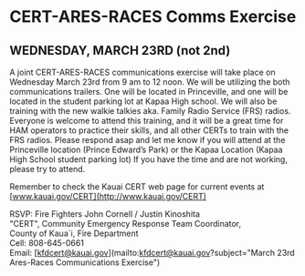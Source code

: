 # CERT-ARES-RACES Comms Exercise

## WEDNESDAY, MARCH **23RD** (not 2nd)

A joint CERT-ARES-RACES communications exercise will take place on
Wednesday March 23rd from 9 am to 12 noon.  We will be utilizing the
both communications trailers.  One will be located in Princeville, and
one will be located in the student parking lot at Kapaa High school.
We will also be training with the new walkie talkies aka. Family Radio
Service (FRS) radios.  Everyone is welcome to attend this training,
and it will be a great time for HAM operators to practice their
skills, and all other CERTs to train with the FRS radios.  Please
respond asap and let me know if you will attend at the Princeville
location (Prince Edward’s Park) or the Kapaa Location (Kapaa High
School student parking lot) If you have the time and are not working,
please try to attend.

Remember to check the Kauai CERT web page for current events at
[www.kauai.gov/CERT](http://www.kauai.gov/CERT)

RSVP:
Fire Fighters John Cornell / Justin Kinoshita<br>
"CERT", Community Emergency Response Team Coordinator,<br>
County of Kaua`i, Fire Department<br>
Cell: 808-645-0661<br>
Email: [kfdcert@kauai.gov](mailto:kfdcert@kauai.gov?subject="March 23rd Ares-Races Communications Exercise")<br>
